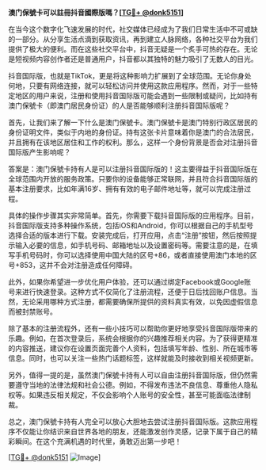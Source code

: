 **澳门保號卡可以註冊抖音國際版嗎？[[TG💪+ @donk5151](https://t.me/s/donk5151)]**

在当今这个数字化飞速发展的时代，社交媒体已经成为了我们日常生活中不可或缺的一部分。从分享生活点滴到获取资讯，再到建立人脉网络，各种社交平台为我们提供了极大的便利。而在这些社交平台中，抖音无疑是一个炙手可热的存在。无论是短视频内容创作者还是普通用户，抖音都以其独特的魅力吸引了无数人的目光。

抖音国际版，也就是TikTok，更是将这种影响力扩展到了全球范围。无论你身处何地，只要有网络连接，就可以轻松访问并使用这款应用程序。然而，对于一些特定地区的用户来说，注册和使用抖音国际版可能会遇到一些限制或疑问，比如持有澳门保號卡（即澳门居民身份证）的人是否能够顺利注册抖音国际版呢？

首先，让我们来了解一下什么是澳门保號卡。澳门保號卡是澳门特别行政区居民的身份证明文件，类似于内地的身份证。持有这张卡片意味着你是澳门的合法居民，并且拥有在该地区居住和工作的权利。那么，这样一个身份背景是否会对注册抖音国际版产生影响呢？

答案是：澳门保號卡持有人是可以注册抖音国际版的！这主要得益于抖音国际版在全球范围内开放的服务政策。只要你的设备能够正常联网，并且符合抖音国际版的基本注册要求，比如年满16岁、拥有有效的电子邮件地址等，就可以完成注册过程。

具体的操作步骤其实非常简单。首先，你需要下载抖音国际版的应用程序。目前，抖音国际版支持多种操作系统，包括iOS和Android，你可以根据自己的手机型号选择合适的版本进行下载。安装完成后，打开应用，点击“注册”按钮，然后按照提示输入必要的信息，如手机号码、邮箱地址以及设置密码等。需要注意的是，在填写手机号码时，你可以选择使用中国大陆的区号+86，或者直接使用澳门本地的区号+853，这并不会对注册造成任何障碍。

此外，如果你希望进一步优化用户体验，还可以通过绑定Facebook或Google账号来进行快速登录。这种方式不仅简化了注册流程，还便于日后找回账户信息。当然，无论采用哪种方式注册，都需要确保所提供的资料真实有效，以免因虚假信息而被封禁账号。

除了基本的注册流程外，还有一些小技巧可以帮助你更好地享受抖音国际版带来的乐趣。例如，在首次登录后，系统会根据你的兴趣推荐相关内容。为了获得更精准的内容推送，建议你在设置页面完善个人资料，包括填写年龄、性别、所在城市等信息。同时，也可以关注一些热门话题标签，这样就能及时接收到相关视频更新。

另外，值得一提的是，虽然澳门保號卡持有人可以自由注册抖音国际版，但仍然需要遵守当地的法律法规和社会公德。例如，不得发布违法不良信息、尊重他人隐私权等。如果违反相关规定，不仅会影响个人账号的安全性，甚至可能面临法律制裁。

总之，澳门保號卡持有人完全可以放心大胆地去尝试注册抖音国际版。这款应用程序不仅能让你结识来自世界各地的朋友，还能激发创作灵感，记录下属于自己的精彩瞬间。在这个充满机遇的时代里，勇敢迈出第一步吧！

[[TG💪+ @donk5151](https://t.me/s/donk5151) ![Image](https://i.postimg.cc/rwNCRYN7/Snipaste-2025-04-30-17-27-05.png)]